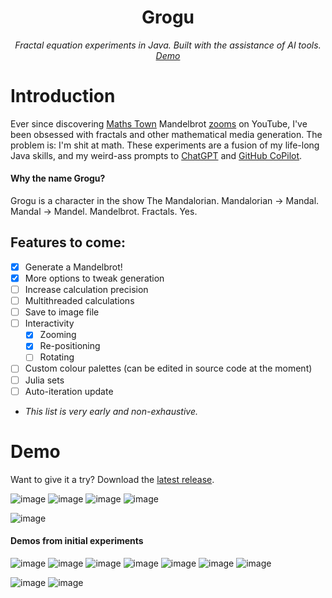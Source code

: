 <div align="center">

Grogu
===
*Fractal equation experiments in Java. Built with the assistance of AI tools. [Demo](#demo)*

</div>

# Introduction

Ever since discovering [Maths Town](https://www.youtube.com/@MathsTown) Mandelbrot [zooms](https://mathigon.org/step/talks/mandel-zoom) on YouTube, I've been obsessed with fractals and other mathematical media generation. The problem is: I'm shit at math. These experiments are a fusion of my life-long Java skills, and my weird-ass prompts to [ChatGPT](https://openai.com/blog/chatgpt) and [GitHub CoPilot](https://github.com/features/copilot).

#### Why the name Grogu?

Grogu is a character in the show The Mandalorian. Mandalorian -> Mandal. Mandal -> Mandel. Mandelbrot. Fractals. Yes.

## Features to come:

- [x] Generate a Mandelbrot!
- [x] More options to tweak generation
- [ ] Increase calculation precision
- [ ] Multithreaded calculations
- [ ] Save to image file
- [ ] Interactivity
  - [x] Zooming
  - [x] Re-positioning
  - [ ] Rotating
- [ ] Custom colour palettes (can be edited in source code at the moment)
- [ ] Julia sets
- [ ] Auto-iteration update
- *This list is very early and non-exhaustive.*

# Demo

Want to give it a try? Download the [latest release](https://github.com/tycrek/Grogu/releases/latest).

![image](https://user-images.githubusercontent.com/29926144/231901638-5cda3b92-e43e-4efc-a574-8173c7b385ce.png)
![image](https://user-images.githubusercontent.com/29926144/233565106-8ae50724-77e9-4003-9afe-edff1081a974.png)
![image](https://user-images.githubusercontent.com/29926144/233565121-8310979d-ae4f-4c65-a342-92071dc8d1ce.png)
![image](https://user-images.githubusercontent.com/29926144/233565140-fc29b4c9-7eaa-4dd9-af05-a15a1eba12a2.png)

![image](https://user-images.githubusercontent.com/29926144/233564960-9d3bf942-ca46-474a-953a-37affe0936a6.png)

#### Demos from initial experiments

![image](https://user-images.githubusercontent.com/29926144/231066527-da0e7520-2108-4a35-94fe-4dcdef815200.png)
![image](https://user-images.githubusercontent.com/29926144/231069368-bdecbe50-c1cc-4c83-aa18-42efa1627848.png)
![image](https://user-images.githubusercontent.com/29926144/231070819-ac0a5e18-0483-4b65-8557-e7ed5a4cd1bf.png)
![image](https://user-images.githubusercontent.com/29926144/231071133-55c15a2c-9752-4037-ab7a-49de7de13584.png)
![image](https://user-images.githubusercontent.com/29926144/231111862-f69150ea-90c8-4550-9abf-85fcb556af54.png)
![image](https://user-images.githubusercontent.com/29926144/231132828-0e30ab1b-e21e-467d-8a40-b7be86c946ab.png)
![image](https://user-images.githubusercontent.com/29926144/231142798-35d2e727-0091-4b71-9bb0-5afc11d2d655.png)

![image](https://user-images.githubusercontent.com/29926144/231264019-52ac6f69-3333-4b6e-ad26-1c3b316f8b10.png)
![image](https://user-images.githubusercontent.com/29926144/231106045-16d34362-09da-4662-9803-2fd354b997f3.png)
